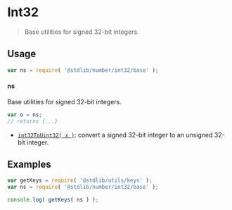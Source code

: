 <!--

@license Apache-2.0

Copyright (c) 2018 The Stdlib Authors.

Licensed under the Apache License, Version 2.0 (the "License");
you may not use this file except in compliance with the License.
You may obtain a copy of the License at

   http://www.apache.org/licenses/LICENSE-2.0

Unless required by applicable law or agreed to in writing, software
distributed under the License is distributed on an "AS IS" BASIS,
WITHOUT WARRANTIES OR CONDITIONS OF ANY KIND, either express or implied.
See the License for the specific language governing permissions and
limitations under the License.

-->

# Int32

> Base utilities for signed 32-bit integers.

<section class="usage">

## Usage

```javascript
var ns = require( '@stdlib/number/int32/base' );
```

#### ns

Base utilities for signed 32-bit integers.

```javascript
var o = ns;
// returns {...}
```

<!-- <toc pattern="*"> -->

<div class="namespace-toc">

-   <span class="signature">[`int32ToUint32( x )`][@stdlib/number/int32/base/to-uint32]</span><span class="delimiter">: </span><span class="description">convert a signed 32-bit integer to an unsigned 32-bit integer.</span>

</div>

<!-- </toc> -->

</section>

<!-- /.usage -->

<section class="examples">

## Examples

<!-- TODO: better examples -->

<!-- eslint no-undef: "error" -->

```javascript
var getKeys = require( '@stdlib/utils/keys' );
var ns = require( '@stdlib/number/int32/base' );

console.log( getKeys( ns ) );
```

</section>

<!-- /.examples -->

<section class="links">

<!-- <toc-links> -->

[@stdlib/number/int32/base/to-uint32]: https://github.com/stdlib-js/stdlib/tree/develop/lib/node_modules/%40stdlib/number/int32/base/to-uint32

<!-- </toc-links> -->

</section>

<!-- /.links -->
